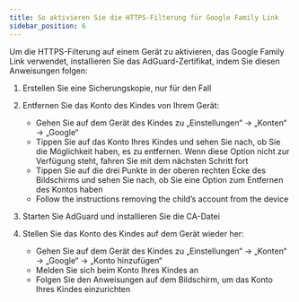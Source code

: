 ```yaml
---
title: So aktivieren Sie die HTTPS-Filterung für Google Family Link
sidebar_position: 6
---
```


Um die HTTPS-Filterung auf einem Gerät zu aktivieren, das Google Family Link verwendet, installieren Sie das AdGuard-Zertifikat, indem Sie diesen Anweisungen folgen:

1. Erstellen Sie eine Sicherungskopie, nur für den Fall
1. Entfernen Sie das Konto des Kindes von Ihrem Gerät:

    - Gehen Sie auf dem Gerät des Kindes zu „Einstellungen“ → „Konten“ → „Google“
    - Tippen Sie auf das Konto Ihres Kindes und sehen Sie nach, ob Sie die Möglichkeit haben, es zu entfernen. Wenn diese Option nicht zur Verfügung steht, fahren Sie mit dem nächsten Schritt fort
    - Tippen Sie auf die drei Punkte in der oberen rechten Ecke des Bildschirms und sehen Sie nach, ob Sie eine Option zum Entfernen des Kontos haben
    - Follow the instructions removing the child’s account from the device

1. Starten Sie AdGuard und installieren Sie die CA-Datei
1. Stellen Sie das Konto des Kindes auf dem Gerät wieder her:

    - Gehen Sie auf dem Gerät des Kindes zu „Einstellungen“ → „Konten“ → „Google“ → „Konto hinzufügen“
    - Melden Sie sich beim Konto Ihres Kindes an
    - Folgen Sie den Anweisungen auf dem Bildschirm, um das Konto Ihres Kindes einzurichten
